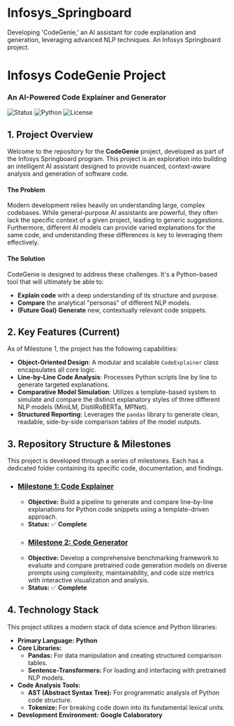 # Infosys_Springboard
Developing 'CodeGenie,' an AI assistant for code explanation and generation, leveraging advanced NLP techniques. An Infosys Springboard project.



# Infosys CodeGenie Project
### An AI-Powered Code Explainer and Generator

![Status](https://img.shields.io/badge/status-in_progress-yellow)
![Python](https://img.shields.io/badge/python-3.9%2B-blue)
![License](https://img.shields.io/badge/license-MIT-green)



## 1. Project Overview

Welcome to the repository for the **CodeGenie** project, developed as part of the Infosys Springboard program. This project is an exploration into building an intelligent AI assistant designed to provide nuanced, context-aware analysis and generation of software code.

#### The Problem
Modern development relies heavily on understanding large, complex codebases. While general-purpose AI assistants are powerful, they often lack the specific context of a given project, leading to generic suggestions. Furthermore, different AI models can provide varied explanations for the same code, and understanding these differences is key to leveraging them effectively.

#### The Solution
CodeGenie is designed to address these challenges. It's a Python-based tool that will ultimately be able to:
* **Explain code** with a deep understanding of its structure and purpose.
* **Compare** the analytical "personas" of different NLP models.
* **(Future Goal)** **Generate** new, contextually relevant code snippets.



## 2. Key Features (Current)

As of Milestone 1, the project has the following capabilities:

* **Object-Oriented Design**: A modular and scalable `CodeExplainer` class encapsulates all core logic.
* **Line-by-Line Code Analysis**: Processes Python scripts line by line to generate targeted explanations.
* **Comparative Model Simulation**: Utilizes a template-based system to simulate and compare the distinct explanatory styles of three different NLP models (MiniLM, DistilRoBERTa, MPNet).
* **Structured Reporting**: Leverages the `pandas` library to generate clean, readable, side-by-side comparison tables of the model outputs.



## 3. Repository Structure & Milestones

This project is developed through a series of milestones. Each has a dedicated folder containing its specific code, documentation, and findings.

* ### [Milestone 1: Code Explainer](./Milestone1/)
    * **Objective:** Build a pipeline to generate and compare line-by-line explanations for Python code snippets using a template-driven approach.
    * **Status:** ✅ **Complete**
    *  ### [Milestone 2: Code Generator](./Milestone2/)
    * **Objective:** Develop a comprehensive benchmarking framework to evaluate and compare pretrained code generation models on diverse prompts using complexity, maintainability, and code size metrics with interactive visualization and analysis.
    * **Status:** ✅ **Complete**



## 4. Technology Stack

This project utilizes a modern stack of data science and Python libraries:

* **Primary Language:** **Python**
* **Core Libraries:**
    * **Pandas:** For data manipulation and creating structured comparison tables.
    * **Sentence-Transformers:** For loading and interfacing with pretrained NLP models.
* **Code Analysis Tools:**
    * **AST (Abstract Syntax Tree):** For programmatic analysis of Python code structure.
    * **Tokenize:** For breaking code down into its fundamental lexical units.
* **Development Environment:** **Google Colaboratory**


